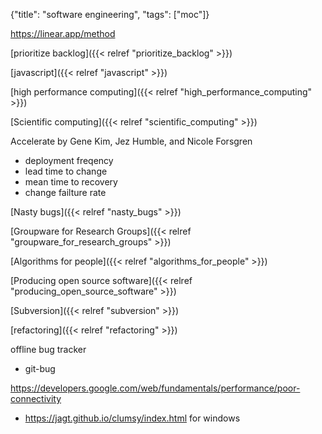 {"title": "software engineering", "tags": ["moc"]}

https://linear.app/method

[prioritize backlog]({{< relref "prioritize_backlog" >}})

[javascript]({{< relref "javascript" >}})

[high performance computing]({{< relref "high_performance_computing" >}})

[Scientific computing]({{< relref "scientific_computing" >}})

Accelerate by Gene Kim, Jez Humble, and Nicole Forsgren
* deployment freqency
* lead time to change
* mean time to recovery
* change failture rate

[Nasty bugs]({{< relref "nasty_bugs" >}})

[Groupware for Research Groups]({{< relref "groupware_for_research_groups" >}})

[Algorithms for people]({{< relref "algorithms_for_people" >}})

[Producing open source software]({{< relref "producing_open_source_software" >}})

[Subversion]({{< relref "subversion" >}})

[refactoring]({{< relref "refactoring" >}})

offline bug tracker
* git-bug

https://developers.google.com/web/fundamentals/performance/poor-connectivity
* https://jagt.github.io/clumsy/index.html for windows

